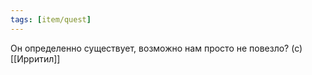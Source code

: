 ```yaml
---
tags: [item/quest]
---
```


Он определенно существует, возможно нам просто не повезло? (с) [[Ирритил]]
